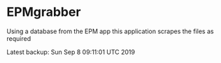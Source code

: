 # EPMgrabber
Using a database from the EPM app this application scrapes the files as required


Latest backup: Sun Sep 8 09:11:01 UTC 2019
